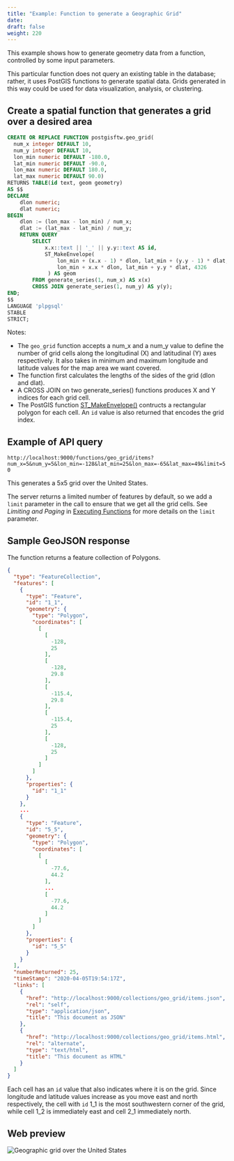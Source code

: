 ```yaml
---
title: "Example: Function to generate a Geographic Grid"
date:
draft: false
weight: 220
---
```


This example shows how to generate geometry data from a function, controlled by some input parameters.

This particular function does not query an existing table in the database; rather, it uses PostGIS functions to generate spatial data. Grids generated in this way could be used for data visualization, analysis, or clustering.

## Create a spatial function that generates a grid over a desired area

```sql
CREATE OR REPLACE FUNCTION postgisftw.geo_grid(
  num_x integer DEFAULT 10,
  num_y integer DEFAULT 10,
  lon_min numeric DEFAULT -180.0,
  lat_min numeric DEFAULT -90.0,
  lon_max numeric DEFAULT 180.0,
  lat_max numeric DEFAULT 90.0)
RETURNS TABLE(id text, geom geometry)
AS $$
DECLARE
    dlon numeric;
    dlat numeric;
BEGIN
    dlon := (lon_max - lon_min) / num_x;
    dlat := (lat_max - lat_min) / num_y;
	RETURN QUERY
		SELECT
			x.x::text || '_' || y.y::text AS id,
			ST_MakeEnvelope(
                lon_min + (x.x - 1) * dlon, lat_min + (y.y - 1) * dlat,
                lon_min + x.x * dlon, lat_min + y.y * dlat, 4326
             ) AS geom
		FROM generate_series(1, num_x) AS x(x)
        CROSS JOIN generate_series(1, num_y) AS y(y);
END;
$$
LANGUAGE 'plpgsql'
STABLE
STRICT;
```

Notes:

* The `geo_grid` function accepts a num_x and a num_y value to define the number of grid cells along the longitudinal (X) and latitudinal (Y) axes respectively. It also takes in minimum and maximum longitude and latitude values for the map area we want covered.
* The function first calculates the lengths of the sides of the grid (dlon and dlat).
* A CROSS JOIN on two generate_series() functions produces X and Y indices for each grid cell.
* The PostGIS function [ST_MakeEnvelope()](https://postgis.net/docs/ST_MakeEnvelope.html) contructs a rectangular polygon for each cell. An `id` value is also returned that encodes the grid index.

## Example of API query

`http://localhost:9000/functions/geo_grid/items?num_x=5&num_y=5&lon_min=-128&lat_min=25&lon_max=-65&lat_max=49&limit=50`

This generates a 5x5 grid over the United States.

The server returns a limited number of features by default, so we add a `limit` parameter in the call to ensure that we get all the grid cells. See _Limiting and Paging_ in [Executing Functions](/usage/query_function/) for more details on the `limit` parameter.

## Sample GeoJSON response

The function returns a feature collection of Polygons.

```json
{
  "type": "FeatureCollection",
  "features": [
    {
      "type": "Feature",
      "id": "1_1",
      "geometry": {
        "type": "Polygon",
        "coordinates": [
          [
            [
              -128,
              25
            ],
            [
              -128,
              29.8
            ],
            [
              -115.4,
              29.8
            ],
            [
              -115.4,
              25
            ],
            [
              -128,
              25
            ]
          ]
        ]
      },
      "properties": {
        "id": "1_1"
      }
    },
    ...
    {
      "type": "Feature",
      "id": "5_5",
      "geometry": {
        "type": "Polygon",
        "coordinates": [
          [
            [
              -77.6,
              44.2
            ],
            ...
            [
              -77.6,
              44.2
            ]
          ]
        ]
      },
      "properties": {
        "id": "5_5"
      }
    }
  ],
  "numberReturned": 25,
  "timeStamp": "2020-04-05T19:54:17Z",
  "links": [
    {
      "href": "http://localhost:9000/collections/geo_grid/items.json",
      "rel": "self",
      "type": "application/json",
      "title": "This document as JSON"
    },
    {
      "href": "http://localhost:9000/collections/geo_grid/items.html",
      "rel": "alternate",
      "type": "text/html",
      "title": "This document as HTML"
    }
  ]
}
```

Each cell has an `id` value that also indicates where it is on the grid. Since longitude and latitude values increase as you move east and north respectively, the cell with `id` 1_1 is the most southwestern corner of the grid, while cell 1_2 is immediately east and cell 2_1 immediately north.

## Web preview

![Geographic grid over the United States](/ex-query-grid.png)
